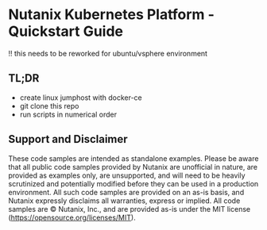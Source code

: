 # Nutanix Kubernetes Platform - Quickstart Guide

!! this needs to be reworked for ubuntu/vsphere environment

## TL;DR

* create linux jumphost with docker-ce
* git clone this repo 
* run scripts in numerical order



## Support and Disclaimer

These code samples are intended as standalone examples. Please be aware that all public code samples provided by Nutanix are unofficial in nature, are provided as examples only, are unsupported, and will need to be heavily scrutinized and potentially modified before they can be used in a production environment. All such code samples are provided on an as-is basis, and Nutanix expressly disclaims all warranties, express or implied. All code samples are © Nutanix, Inc., and are provided as-is under the MIT license (<https://opensource.org/licenses/MIT>).
